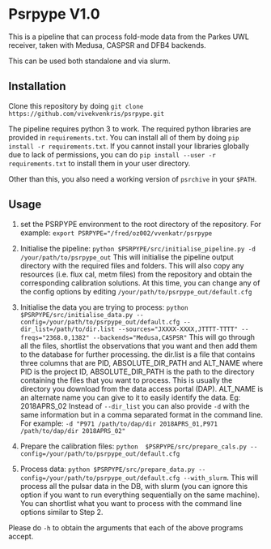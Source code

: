# Psrpype V1.0

This is a pipeline that can process fold-mode data from the Parkes UWL receiver, taken with Medusa, CASPSR and DFB4 backends. 

This can be used both standalone and via slurm. 

## Installation

Clone this repository by doing `git clone https://github.com/vivekvenkris/psrpype.git`

The pipeline requires python 3 to work. The required python libraries are provided in `requirements.txt`. You can install all of them by doing `pip install -r requirements.txt`. If you cannot install your libraries globally due to lack of permissions, you can do `pip install --user -r requirements.txt` to install them in your user directory. 

Other than this, you also need a working version of `psrchive` in your `$PATH`.


## Usage

1. set the PSRPYPE environment to the root directory of the repository. For example: `export PSRPYPE="/fred/oz002/vvenkatr/psrpype`
2. Initialise the pipeline: `python $PSRPYPE/src/initialise_pipeline.py -d /your/path/to/psrpype_out`
    This will initialise the pipeline output directory with the required files and folders. This will also copy any resources (i.e. flux cal, metm files) from the repository and obtain the corresponding calibration solutions. 
    At this time, you can change any of the config options by editing `/your/path/to/psrpype_out/default.cfg`
3. Initialise the data you are trying to process: `python $PSRPYPE/src/initialise_data.py --config=/your/path/to/psrpype_out/default.cfg --dir_list=/path/to/dir.list --sources="JXXXX-XXXX,JTTTT-TTTT" --freqs="2368.0,1382" --backends="Medusa,CASPSR"`
    This will go through all the files, shortlist the observations that you want and then add them to the database for further processing. 
    the dir.list is a file that contains three columns that are  PID, ABSOLUTE_DIR_PATH and ALT_NAME where PID is the project ID, ABSOLUTE_DIR_PATH is the path to the directory containing the files that you want to process. This is usually the directory you download from the data access portal (DAP).  ALT_NAME is an alternate name you can give to it to easily identify the data. Eg: 2018APRS_02
    Instead of `--dir_list` you can also provide `-d` with the same information but in a comma separated format in the command line. For example: `-d "P971 /path/to/dap/dir 2018APRS_01,P971 /path/to/dap/dir 2018APRS_02"`

4. Prepare the calibration files: `python  $PSRPYPE/src/prepare_cals.py --config=/your/path/to/psrpype_out/default.cfg`
5. Process data: `python $PSRPYPE/src/prepare_data.py --config=/your/path/to/psrpype_out/default.cfg --with_slurm`. This will process all the pulsar data in the DB, with slurm (you can ignore this option if you want to run everything sequentially on the same machine). You can shortlist what you want to process with the command line options similar to Step 2. 

Please do `-h` to obtain the arguments that each of the above programs accept. 


